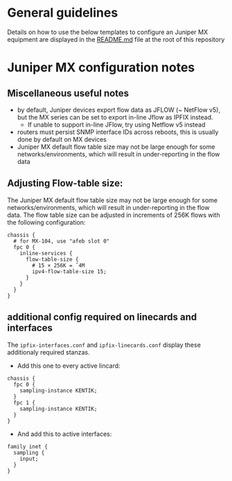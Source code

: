 # General guidelines
Details on how to use the below templates to configure an Juniper MX equipment are displayed in the [README.md](https://github.com/kentik/config-snippets/blob/master/README.md) file at the root of this repository

# Juniper MX configuration notes
## Miscellaneous useful notes
* by default, Juniper devices export flow data as JFLOW (~ NetFlow v5), but the MX series can be set to export in-line Jflow as IPFIX instead. 
  * If unable to support in-line JFlow, try using Netflow v5 instead
* routers must persist SNMP interface IDs across reboots, this is usually done by default on MX devices
* Juniper MX default flow table size may not be large enough for some networks/environments, which will result in under-reporting in the flow data

## Adjusting Flow-table size:
The Juniper MX default flow table size may not be large enough for some networks/environments, which will result in under-reporting in the flow data. The flow table size can be adjusted in increments of 256K flows with the following configuration:
```
chassis {
  # for MX-104, use "afeb slot 0"
  fpc 0 {
    inline-services {
      flow-table-size {
        # 15 × 256K = ˜4M
        ipv4-flow-table-size 15;
      }
    }
  }
}
```
## additional config required on linecards and interfaces
The ```ipfix-interfaces.conf``` and ```ipfix-linecards.conf``` display these additionaly required stanzas.
* Add this one to every active lincard:
```
chassis {
  fpc 0 {
    sampling-instance KENTIK;
  }
  fpc 1 {
    sampling-instance KENTIK;
  }
}
```
* And add this to active interfaces:
```
family inet {
  sampling {
    input;
  }
}
```
